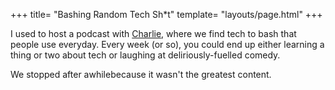 +++
title= "Bashing Random Tech Sh*t"
template= "layouts/page.html"
+++

I used to host a podcast with [Charlie](https://epic4809.github.io), where we find tech to bash that people use everyday. Every week (or so), you could end up either learning a thing or two about tech or laughing at deliriously-fuelled comedy.

We stopped after awhilebecause it wasn't the greatest content.
